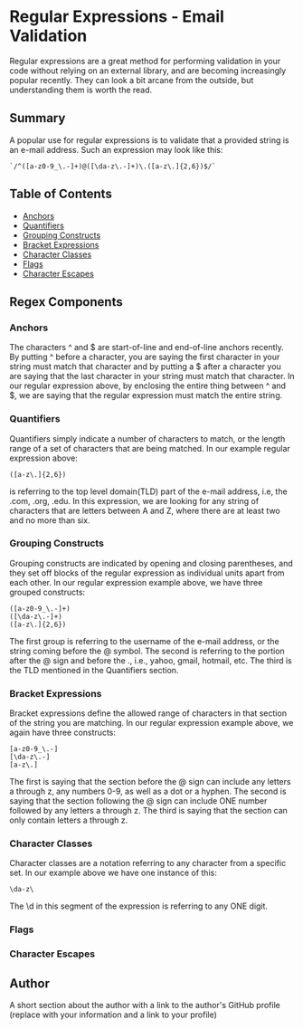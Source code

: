 # Regular Expressions - Email Validation

Regular expressions are a great method for performing validation in your code without relying on an external library, and are becoming increasingly popular recently. They can look a bit arcane from the outside, but understanding them is worth the read.

## Summary

A popular use for regular expressions is to validate that a provided string is an e-mail address. Such an expression may look like this: 

```
`/^([a-z0-9_\.-]+)@([\da-z\.-]+)\.([a-z\.]{2,6})$/`
```

## Table of Contents

- [Anchors](#anchors)
- [Quantifiers](#quantifiers)
- [Grouping Constructs](#grouping-constructs)
- [Bracket Expressions](#bracket-expressions)
- [Character Classes](#character-classes)
- [Flags](#flags)
- [Character Escapes](#character-escapes)

## Regex Components

### Anchors

The characters ^ and $ are start-of-line and end-of-line anchors recently. By putting ^ before a character, you are saying the first character in your string must match that character and by putting a $ after a character you are saying that the last character in your string must match that character. In our regular expression above, by enclosing the entire thing between ^ and $, we are saying that the regular expression must match the entire string.

### Quantifiers

Quantifiers simply indicate a number of characters to match, or the length range of a set of characters that are being matched. In our example regular expression above:

```
([a-z\.]{2,6})
```

is referring to the top level domain(TLD) part of the e-mail address, i.e, the .com, .org, .edu. In this expression, we are looking for any string of characters that are letters between A and Z, where there are at least two and no more than six.

### Grouping Constructs

Grouping constructs are indicated by opening and closing parentheses, and they set off blocks of the regular expression as individual units apart from each other. In our regular expression example above, we have three grouped constructs:

```
([a-z0-9_\.-]+)
([\da-z\.-]+)
([a-z\.]{2,6})
```

The first group is referring to the username of the e-mail address, or the string coming before the @ symbol. The second is referring to the portion after the @ sign and before the ., i.e., yahoo, gmail, hotmail, etc. The third is the TLD mentioned in the Quantifiers section.

### Bracket Expressions

Bracket expressions define the allowed range of characters in that section of the string you are matching. In our regular expression example above, we again have three constructs:

 ```
 [a-z0-9_\.-]
 [\da-z\.-]
 [a-z\.]
 ```
 The first is saying that the section before the @ sign can include any letters a through z, any numbers 0-9, as well as a dot or a hyphen. The second is saying that the section following the @ sign can include ONE number followed by any letters a through z. The third is saying that the section can only contain letters a through z. 

### Character Classes

Character classes are a notation referring to any character from a specific set. In our example above we have one instance of this:

```
\da-z\
```

The \d in this segment of the expression is referring to any ONE digit. 

### Flags

### Character Escapes

## Author

A short section about the author with a link to the author's GitHub profile (replace with your information and a link to your profile)

